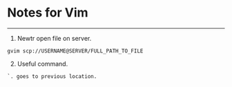 # Notes for Vim
------

1. Newtr open file on server.
```
gvim scp://USERNAME@SERVER/FULL_PATH_TO_FILE
```

2. Useful command.
```
`. goes to previous location.
```

